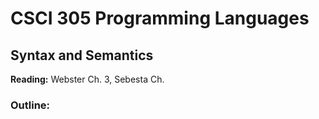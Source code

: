 # CSCI 305 Programming Languages

## Syntax and Semantics

**Reading:** Webster Ch. 3, Sebesta Ch.

### Outline:
